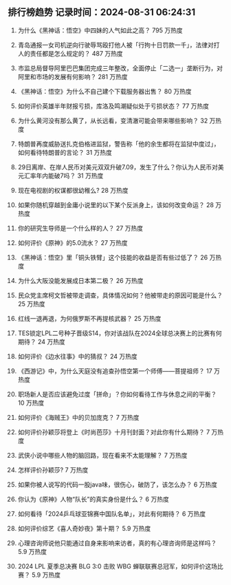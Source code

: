 
## 排行榜趋势 记录时间：2024-08-31 06:24:31
  
  1. 为什么《黑神话：悟空》中四妹的人气如此之高？ 795 万热度
    
  2. 青岛通报一女司机逆向行驶辱骂殴打他人被「行拘十日罚款一千」，法律对打人的责任都是怎么规定的？ 487 万热度
    
  3. 市监总局督导阿里巴巴集团完成三年整改，全面停止「二选一」垄断行为，对阿里和市场的发展有何影响？ 281 万热度
    
  4. 《黑神话：悟空》为什么不自己建个下载服务器出售？ 80 万热度
    
  5. 如何评价英雄半年财报亏损，库洛及鸣潮疑似处于亏损状态？ 77 万热度
    
  6. 为什么黄河没有那么黄了，从长远看，变清澈可能会带来哪些影响？ 32 万热度
    
  7. 特朗普再度威胁送扎克伯格进监狱，警告称「他的余生都将在监狱中度过」，如何看待特朗普的言论？ 31 万热度
    
  8. 29日离岸、在岸人民币对美元双双升破7.09，发生了什么？你认为人民币对美元汇率年内能破7吗？ 31 万热度
    
  9. 现在电视剧的权谋都很幼稚么? 28 万热度
    
  10. 如果你随机穿越到金庸小说里的以下某个反派身上，该如何改变命运？ 28 万热度
    
  11. 你的研究生导师是一个什么样的人？ 27 万热度
    
  12. 如何评价《原神》的5.0流水？ 27 万热度
    
  13. 《黑神话：悟空》里「铜头铁臂」这个技能的收益是否有些过低了？ 26 万热度
    
  14. 为什么大阪没能发展成日本第二极？ 26 万热度
    
  15. 民众党主席柯文哲被带走调查，具体情况如何？他被带走的原因可能是什么？ 25 万热度
    
  16. 红线一退再退，为何俄罗斯不再提核武器？ 25 万热度
    
  17. TES锁定LPL二号种子晋级S14，你对该战队在2024全球总决赛上的比赛有何期待？ 24 万热度
    
  18. 如何评价《边水往事》中的猜叔？ 24 万热度
    
  19. 《西游记》中，为什么天庭没有追查孙悟空第一个师傅——菩提祖师？ 17 万热度
    
  20. 职场新人是否应该避免过度「拼命」？你如何看待工作与休息之间的平衡？ 10 万热度
    
  21. 如何评价《海贼王》中的贝加庞克？ 7 万热度
    
  22. 如何评价孙颖莎将登上《时尚芭莎》十月刊封面？对此你有什么期待？ 7 万热度
    
  23. 武侠小说中哪些人物的脑回路，现在看来不太能理解？ 7 万热度
    
  24. 怎样评价孙颖莎? 7 万热度
    
  25. 如果你被人说写的代码一股java味，很伤心，破防了，该怎么办？ 6 万热度
    
  26. 你认为《原神》人物“队长”的真实身份是什么？ 6 万热度
    
  27. 如何看待「2024乒乓球亚锦赛中国队名单」，对此有何期待？ 6 万热度
    
  28. 如何评价综艺《喜人奇妙夜》第十期？ 5.9 万热度
    
  29. 心理咨询师说他只能通过自身来影响来访者，真的有心理咨询师是这样吗？ 5.9 万热度
    
  30. 2024 LPL 夏季总决赛 BLG 3:0 击败 WBG 蝉联联赛总冠军，如何评价这场比赛？ 5.9 万热度
    